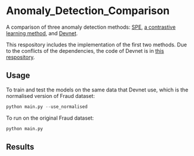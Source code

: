 # Anomaly_Detection_Comparison

A comparison of three anomaly detection methods: [SPE]([https://arxiv.org/pdf/1909.03500v3.pdf](https://github.com/ZhiningLiu1998/self-paced-ensemble)), [a contrastive learning method](https://openreview.net/forum?id=_hszZbt46bT), and [Devnet](https://github.com/GuansongPang/deviation-network).

This respository includes the implementation of the first two methods. Due to the conflicts of the dependencies, the code of Devnet is in [this respository](https://github.com/odilecooper/deviation-network#devnet-an-end-to-end-anomaly-score-learning-network).

## Usage

To train and test the models on the same data that Devnet use, which is the normalised version of Fraud dataset:
```python
python main.py --use_normalised
```

To run on the original Fraud dataset:
```python
python main.py
```

## Results

